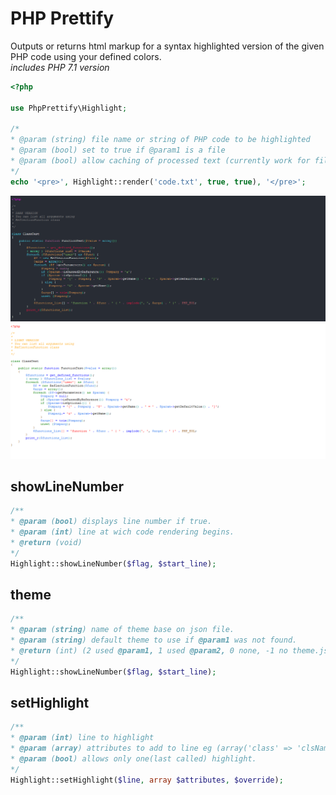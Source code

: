 # PHP Prettify 

Outputs or returns html markup for a syntax highlighted version of the given PHP code using your defined colors.   
*includes PHP 7.1 version* 

```php
<?php

use PhpPrettify\Highlight;

/*
* @param (string) file name or string of PHP code to be highlighted
* @param (bool) set to true if @param1 is a file
* @param (bool) allow caching of processed text (currently work for files only)
*/
echo '<pre>', Highlight::render('code.txt', true, true), '</pre>';

```


![alt tag](https://github.com/Ghostff/php_prettify/blob/master/images/dark.png)   
![alt tag](https://github.com/Ghostff/php_prettify/blob/master/images/light.png)

## showLineNumber
```php
/**
* @param (bool) displays line number if true.
* @param (int) line at wich code rendering begins.
* @return (void)
*/
Highlight::showLineNumber($flag, $start_line);
```

## theme
```php
/**
* @param (string) name of theme base on json file.
* @param (string) default theme to use if @param1 was not found.
* @return (int) (2 used @param1, 1 used @param2, 0 none, -1 no theme.json file found)
*/
Highlight::showLineNumber($flag, $start_line);
```

## setHighlight
```php
/**
* @param (int) line to highlight
* @param (array) attributes to add to line eg (array('class' => 'clsName'))
* @param (bool) allows only one(last called) highlight.
*/
Highlight::setHighlight($line, array $attributes, $override);
```

